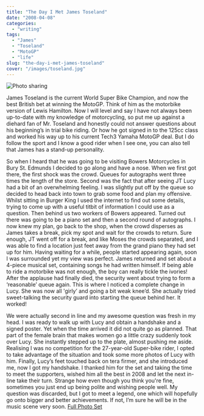 ```yaml
---
title: "The Day I Met James Toseland"
date: "2008-04-08"
categories:
  - "writing"
tags:
  - "James"
  - "Toseland"
  - "MotoGP"
  - "life"
slug: "the-day-i-met-james-toseland"
cover: "/images/toseland.jpg"
---
```


![Photo sharing](/images/2390402886.jpg)

James Toseland is the current World Super Bike Champion, and now the best British bet at winning the MotoGP. Think of him as the motorbike version of Lewis Hamilton. Now I will level and say I have not always been up-to-date with my knowledge of motorcycling, so put me up against a diehard fan of Mr. Toseland and honestly could not answer questions about his beginning’s in trial bike riding. Or how he got signed in to the 125cc class and worked his way up to his current Tech3 Yamaha MotoGP deal. But I do follow the sport and I know a good rider when I see one, you can also tell that James has a stand-up personality.

So when I heard that he was going to be visiting Bowers Motorcycles in Bury St. Edmunds I decided to go along and have a nose. When we first got there, the first shock was the crowd. Queues for autographs went three times the length of the store. Second was the fact that after seeing JT Lucy had a bit of an overwhelming feeling. I was slightly put off by the queue so decided to head back into town to grab some food and plan my offensive. Whilst sitting in Burger King I used the internet to find out some details, trying to come up with a useful titbit of information I could use as a question. Then behind us two workers of Bowers appeared. Turned out there was going to be a piano set and then a second round of autographs. I now knew my plan, go back to the shop, when the crowd disperses as James takes a break, pick my spot and wait for the crowds to return. Sure enough, JT went off for a break, and like Moses the crowds separated, and I was able to find a location just feet away from the grand piano they had set up for him. Having waiting for a while, people started appearing again, soon I was surrounded yet my view was perfect. James returned and set about a 4-piece musical set, containing songs he had written himself. If being able to ride a motorbike was not enough, the boy can really tickle the ivories! After the applause had finally died, the security went about trying to form a ‘reasonable’ queue again. This is where I noticed a complete change in Lucy. She was now all 'girly’ and going a bit weak knee’d. She actually tried sweet-talking the security guard into starting the queue behind her. It worked!

We were actually second in line and my awesome question was fresh in my head. I was ready to walk up with Lucy and obtain a handshake and a signed poster. Yet when the time arrived it did not quite go as planned. That part of the female brain that makes women go a little crazy suddenly took over Lucy. She instantly stepped up to the plate, almost pushing me aside. Realising I was no competition for the 27-year-old Super-bike rider, I opted to take advantage of the situation and took some more photos of Lucy with him. Finally, Lucy’s feet touched back on tera firmer, and she introduced me, now I got my handshake. I thanked him for the set and taking the time to meet the supporters, wished him all the best in 2008 and let the next in-line take their turn. Strange how even though you think you're fine, sometimes you just end up being polite and wishing people well. My question was discarded, but I got to meet a legend, one which will hopefully go onto bigger and better achievements. If not, I’m sure he will be in the music scene very soon. [Full Photo Set](https://www.flickr.com/photos/funkylarma/sets/72157604400561237/)
